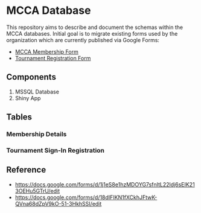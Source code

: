 MCCA Database
================

This repository aims to describe and document the schemas within the
MCCA databases. Initial goal is to migrate existing forms used by the
organization which are currently published via Google Forms:

-   [MCCA Membership
    Form](https://docs.google.com/forms/d/e/1FAIpQLSezOELIVZCVzilFJVYnqciKw249bwZWqDh1iqGIWZeNHGIJiA/viewform?usp=sf_link)
-   [Tournament Registration
    Form](https://docs.google.com/forms/d/e/1FAIpQLSchK6TRUlYeE_QrU-a64O_tpAR8d3vhvQ6k-Pj8TJsNEPbkxA/viewform?usp=sf_link)

## Components

1.  MSSQL Database
2.  Shiny App

## Tables

### Membership Details

### Tournament Sign-In Registration

## Reference

-   <https://docs.google.com/forms/d/1j1eS8e1hzMDOYG7sfnItL22ldj6sEIK213OEHu5GTrU/edit>
-   <https://docs.google.com/forms/d/18dIFIKN1fXCkhJFtwK-QVna68dZpV9kO-51-3HkhSSI/edit>

